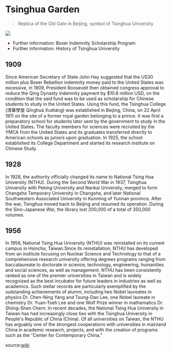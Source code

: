 # Tsinghua Garden

> Replica of the Old Gate in Beijing, symbol of Tsinghua University

![](https://upload.wikimedia.org/wikipedia/en/d/d8/National_Tsinghua_University_Taiwan_OldGate.jpg)

* Further information: Boxer Indemnity Scholarship Program
* Further information: History of Tsinghua University

## 1909
Since American Secretary of State John Hay suggested that the US30 million plus Boxer Rebellion indemnity money paid to the United States was excessive, in 1909, President Roosevelt then obtained congress approval to reduce the Qing Dynasty indemnity payment by $10.8 million USD, on the condition that the said fund was to be used as scholarship for Chinese students to study in the United States. Using this fund, the Tsinghua College (清華學堂 Qīnghuá Xuétáng) was established in Beijing, China, on 22 April 1911 on the site of a former royal garden belonging to a prince. It was first a preparatory school for students later sent by the government to study in the United States. The faculty members for sciences were recruited by the YMCA from the United States and its graduates transferred directly to American schools as juniors upon graduation. In 1925, the school established its College Department and started its research institute on Chinese Study.

## 1928
In 1928, the authority officially changed its name to National Tsing Hua University (NTHU). During the Second World War in 1937, Tsinghua University with Peking University and Nankai University, merged to form Changsha Temporary University in Changsha, and later National Southwestern Associated University in Kunming of Yunnan province. After the war, Tsinghua moved back to Beijing and resumed its operation.
During the Sino-Japanese War, the library lost 200,000 of a total of 350,000 volumes.

## 1956
In 1956, National Tsing Hua University (NTHU) was reinstalled on its current campus in Hsinchu, Taiwan.Since its reinstallation, NTHU has developed from an institute focusing on Nuclear Science and Technology to that of a comprehensive research university offering degrees programs ranging from baccalaureate to doctorate in science, technology, engineering, humanities and social sciences, as well as management. NTHU has been consistently ranked as one of the premier universities in Taiwan and is widely recognized as the best incubator for future leaders in industries as well as academics. Such stellar records are particularly exemplified by the outstanding achievements of alumni, including two Nobel laureates in physics Dr. Chen-Ning Yang and Tsung-Dao Lee, one Nobel laureate in chemistry Dr. Yuan-Tseh Lee and one Wolf Prize winner in mathematics Dr. Shiing-Shen Chern.
In recent decades, the National Tsing Hua University in Taiwan has had increasingly close ties with the Tsinghua University in People's Republic of China (China). Of all universities on Taiwan, the NTHU has arguably one of the strongest cooperations with universities in mainland China in academic research, projects, and with the creation of programs such as the "Center for Contemporary China."

source:[wiki](https://en.wikipedia.org/wiki/National_Tsing_Hua_University)